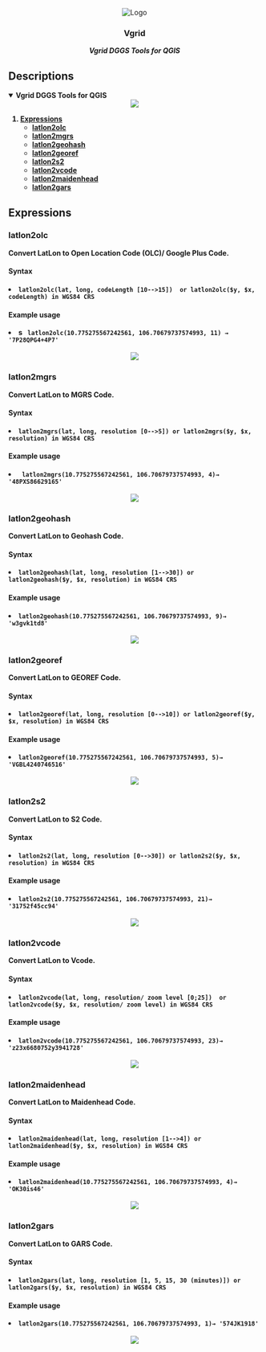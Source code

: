 <!-- PROJECT LOGO -->
<p align="center">
    <img src="images/vgrid192.svg" alt="Logo">
  <h3 align="center">Vgrid</h3>
  <p align="center">
    <b><i>Vgrid DGGS Tools for QGIS</i><b>
    <br />
  </p>
</p>

## Descriptions
<!-- TABLE OF CONTENTS -->
<details open="open">
  <summary>Vgrid DGGS Tools for QGIS</summary>
  <div align="center">
  <img src="images/tutorial/olc.png">
</div>
  <ol>
      <li>  
      <a href="#expressions">Expressions</a>     
      <ul>
        <li><a href="#latlon2olc">latlon2olc</a></li>
        <li><a href="#latlon2mgrs">latlon2mgrs</a></li>
        <li><a href="#latlon2geohash">latlon2geohash</a></li>
        <li><a href="#latlon2georef">latlon2georef</a></li>
        <li><a href="#latlon2s2">latlon2s2</a></li>
        <li><a href="#latlon2vcode">latlon2vcode</a></li>
        <li><a href="#latlon2maidenhead">latlon2maidenhead</a></li>
        <li><a href="#latlon2gars">latlon2gars</a></li>
      </ul>
  </ol>
</details>

## Expressions

### latlon2olc

Convert LatLon to Open Location Code (OLC)/ Google Plus Code.
<h4>Syntax</h4>
<li>
<code>latlon2olc(lat, long, codeLength [10-->15])  or latlon2olc($y, $x, codeLength)</span> in WGS84 CRS</code>
</li> 
<h4>Example usage</h4>
<li>s
<code> latlon2olc(10.775275567242561, 106.70679737574993, 11) → '7P28QPG4+4P7'</code>
</li>
<br/>
<div align="center">
  <img src="images/readme/latlon2olc.png">
</div>

### latlon2mgrs

Convert LatLon to MGRS Code.
<h4>Syntax</h4>
<li>
<code>latlon2mgrs(lat, long, resolution [0-->5]) or latlon2mgrs($y, $x, resolution)</span> in WGS84 CRS</code>
</li> 
<h4>Example usage</h4>
<li>
<code> latlon2mgrs(10.775275567242561, 106.70679737574993, 4)→ '48PXS86629165'</code>
</li>
<br/>
<div align="center">
  <img src="images/readme/latlon2mgrs.png">
</div>

### latlon2geohash

Convert LatLon to Geohash Code.
<h4>Syntax</h4>
<li>
<code>latlon2geohash(lat, long, resolution [1-->30]) or latlon2geohash($y, $x, resolution)</span> in WGS84 CRS</code>
</li> 
<h4>Example usage</h4>
<li>
<code>latlon2geohash(10.775275567242561, 106.70679737574993, 9)→ 'w3gvk1td8'</code>
</li>
<br/>
<div align="center">
  <img src="images/readme/latlon2geohash.png">
</div>

### latlon2georef

Convert LatLon to GEOREF Code.
<h4>Syntax</h4>
<li>
<code>latlon2georef(lat, long, resolution [0-->10]) or latlon2georef($y, $x, resolution)</span> in WGS84 CRS</code>
</li> 
<h4>Example usage</h4>
<li>
<code>latlon2georef(10.775275567242561, 106.70679737574993, 5)→ 'VGBL4240746516'</code>
</li>
<br/>
<div align="center">
  <img src="images/readme/latlon2georef.png">
</div>

### latlon2s2

Convert LatLon to S2 Code.
<h4>Syntax</h4>
<li>
<code>latlon2s2(lat, long, resolution [0-->30]) or latlon2s2($y, $x, resolution)</span> in WGS84 CRS</code>
</li> 
<h4>Example usage</h4>
<li>
<code>latlon2s2(10.775275567242561, 106.70679737574993, 21)→ '31752f45cc94'</code>
</li>
<br/>
<div align="center">
  <img src="images/readme/latlon2s2.png">
</div>

### latlon2vcode

Convert LatLon to Vcode.
<h4>Syntax</h4>
<li>
<code>latlon2vcode(lat, long, resolution/ zoom level [0;25])  or latlon2vcode($y, $x, resolution/ zoom level)</span> in WGS84 CRS</code>
</li> 
<h4>Example usage</h4>
<li>
<code>latlon2vcode(10.775275567242561, 106.70679737574993, 23)→ 'z23x6680752y3941728'</code>
</li>
<br/>
<div align="center">
  <img src="images/readme/latlon2vcode.png">
</div>

### latlon2maidenhead

Convert LatLon to Maidenhead Code.
<h4>Syntax</h4>
<li>
<code>latlon2maidenhead(lat, long, resolution [1-->4]) or latlon2maidenhead($y, $x, resolution)</span> in WGS84 CRS</code>
</li> 
<h4>Example usage</h4>
<li>
<code>latlon2maidenhead(10.775275567242561, 106.70679737574993, 4)→ 'OK30is46' </code>
</li>
<br/>
<div align="center">
  <img src="images/readme/latlon2maidenhead.png">
</div>

### latlon2gars

Convert LatLon to GARS Code.
<h4>Syntax</h4>
<li>
<code>latlon2gars(lat, long, resolution [1, 5, 15, 30 (minutes)]) or latlon2gars($y, $x, resolution)</span> in WGS84 CRS</code>
</li> 
<h4>Example usage</h4>
<li>
<code>latlon2gars(10.775275567242561, 106.70679737574993, 1)→ '574JK1918'</code>
</li>
<br/>
<div align="center">
  <img src="images/readme/latlon2gars.png">
</div>